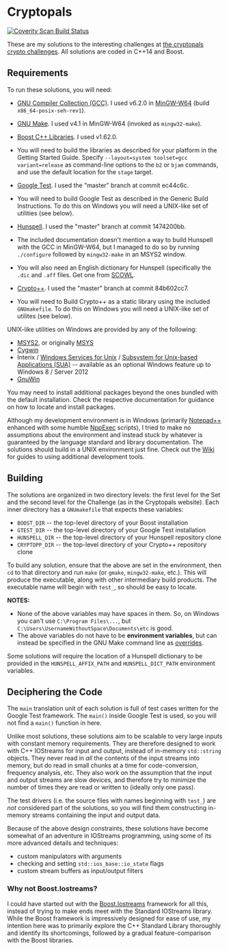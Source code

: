 # Cryptopals

<a href="https://scan.coverity.com/projects/tanzislam-cryptopals">
  <img alt="Coverity Scan Build Status"
       src="https://scan.coverity.com/projects/10143/badge.svg"/>
</a>

These are my solutions to the interesting challenges at [the cryptopals crypto
challenges](https://cryptopals.com). All solutions are coded in C++14 and Boost.

## Requirements

To run these solutions, you will need:
 - [GNU Compiler Collection (GCC)](https://gcc.gnu.org/). I used v6.2.0 in
   [MinGW-W64](https://mingw-w64.org/doku.php) (build `x86_64-posix-seh-rev1`).

 - [GNU Make](https://www.gnu.org/software/make/). I used v4.1 in MinGW-W64
   (invoked as `mingw32-make`).

 - [Boost C++ Libraries](http://www.boost.org/). I used v1.62.0.
  - You will need to build the libraries as described for your platform in the
    Getting Started Guide. Specify `--layout=system toolset=gcc variant=release`
    as command-line options to the `b2` or `bjam` commands, and use the default
    location for the `stage` target.

 - [Google Test](https://github.com/google/googletest/). I used the "master"
   branch at commit ec44c6c.
  - You will need to build Google Test as described in the Generic Build
    Instructions. To do this on Windows you will need a UNIX-like set of
    utilities (see below).

 - [Hunspell](https://hunspell.github.io/). I used the "master" branch at commit
   1474200bb.
  - The included documentation doesn't mention a way to build Hunspell with the
    GCC in MinGW-W64, but I managed to do so by running `./configure` followed
    by `mingw32-make` in an MSYS2 window.
  - You will also need an English dictionary for Hunspell (specifically the
    `.dic` and `.aff` files. Get one from [SCOWL](http://wordlist.aspell.net/).

 - [Crypto++](http://www.cryptopp.com/). I used the "master" branch at commit
   84b602cc7.
  - You will need to Build Crypto++ as a static library using the included
    `GNUmakefile`. To do this on Windows you will need a UNIX-like set of
    utilites (see below).

UNIX-like utilities on Windows are provided by any of the following:
 - [MSYS2](http://msys2.github.io/), or originally [MSYS](http://www.mingw.org/)
 - [Cygwin](https://www.cygwin.com/)
 - Interix / [Windows Services for Unix](
   https://technet.microsoft.com/en-gb/library/bb463212.aspx) / [Subsystem for
   Unix-based Applications (SUA)](
   https://msdn.microsoft.com/en-us/library/cc772343(v=ws.11).aspx) --
   available as an optional Windows feature up to Windows 8 / Server 2012
 - [GnuWin](http://gnuwin32.sourceforge.net/)

You may need to install additional packages beyond the ones bundled with the
default installation. Check the respective documentation for guidance on how to
locate and install packages.

Although my development environment is in Windows (primarily [Notepad++](
https://notepad-plus-plus.org/) enhanced with some humble [NppExec](
https://sourceforge.net/projects/npp-plugins/files/NppExec/) scripts), I tried
to make no assumptions about the environment and instead stuck by whatever is
guaranteed by the language standard and library documentation. The solutions
should build in a UNIX environment just fine. Check out the [Wiki](
https://github.com/tanzislam/cryptopals/wiki) for guides to using additional
development tools.

## Building

The solutions are organized in two directory levels: the first level for the Set
and the second level for the Challenge (as in the Cryptopals website). Each
inner directory has a `GNUmakefile` that expects these variables:
 - `BOOST_DIR` -- the top-level directory of your Boost installation
 - `GTEST_DIR` -- the top-level directory of your Google Test installation
 - `HUNSPELL_DIR` -- the top-level directory of your Hunspell repository clone
 - `CRYPTOPP_DIR` -- the top-level directory of your Crypto++ repository clone

To build any solution, ensure that the above are set in the environment, then
`cd` to that directory and run `make` (or `gmake`, `mingw32-make`, etc.). This
will produce the executable, along with other intermediary build products. The
executable name will begin with `test_`, so should be easy to locate.

**NOTES:**
 - None of the above variables may have spaces in them. So, on Windows you can't
   use `C:\Program Files\...`, but `C:\Users\UsernameWithoutSpace\Documents\etc`
   is good.
 - The above variables do not have to be **environment variables**, but can
   instead be specified in the GNU Make command line as [overrides](
   https://www.gnu.org/software/make/manual/make.html#Overriding).

Some solutions will require the location of a Hunspell dictionary to be provided
in the `HUNSPELL_AFFIX_PATH` and `HUNSPELL_DICT_PATH` environment variables.

## Deciphering the Code

The `main` translation unit of each solution is full of test cases written for
the Google Test framework. The `main()` inside Google Test is used, so you will
not find a `main()` function in here.

Unlike most solutions, these solutions aim to be scalable to very large inputs
with constant memory requirements. They are therefore designed to work with C++
IOStreams for input and output, instead of in-memory `std::string` objects. They
never read in _all_ the contents of the input streams into memory, but do read
in small chunks at a time for code-conversion, frequency analysis, etc. They
also work on the assumption that the input and output streams are slow devices,
and therefore try to minimize the number of times they are read or written to
(ideally only one pass).

The test drivers (i.e. the source files with names beginning with `test_`) are
_not_ considered part of the solutions, so you will find them constructing
in-memory streams containing the input and output data.

Because of the above design constraints, these solutions have become somewhat of
an adventure in IOStreams programming, using some of its more advanced details
and techniques:
 - custom manipulators with arguments
 - checking and setting `std::ios_base::io_state` flags
 - custom stream buffers as input/output filters

### Why not Boost.Iostreams?

I could have started out with the [Boost.Iostreams](
http://www.boost.org/doc/libs/release/libs/iostreams/) framework for all this,
instead of trying to make ends meet with the Standard IOStreams library. While
the Boost framework is impressively designed for ease of use, my intention here
was to primarily explore the C++ Standard Library thoroughly and identify its
shortcomings, followed by a gradual feature-comparison with the Boost libraries.
